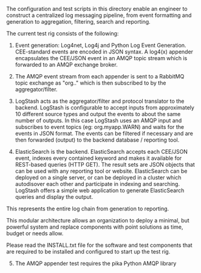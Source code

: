 The configuration and test scripts in this directory enable an engineer to construct a centralized log 
messaging pipeline, from event formatting and generation to aggregation, filtering, search and reporting.

The current test rig consists of the following:

1. Event generation: Log4net, Log4j and Python Log Event Generation.   CEE-standard events are encoded in JSON
syntax.  A log4(x) appender encapsulates the CEE/JSON event in an AMQP topic stream which is forwarded to an
AMQP exchange broker.

2. The AMQP event stream from each appender is sent to a RabbitMQ topic exchange as "org.<infosystem>.<severity>" which is then subscribed to by the aggregator/filter.

3. LogStash acts as the aggregator/filter and protocol translator to the backend.  LogStash is configurable
to accept inputs from approximately 10 different source types and output the events to about the same number
of outputs.  In this case LogStash uses an AMQP input and subscribes to event topics (eg: org.myapp.WARN)
and waits for the events in JSON format.   The events can be filtered if necessary and are then forwarded
(output) to the backend database / reporting tool. 

4. ElasticSearch is the backend.  ElasticSearch accepts each CEE/JSON event, indexes every contained keyword
and makes it available for REST-based queries (HTTP GET).  The result sets are JSON objects that can be
used with any reporting tool or website.  ElasticSearch can be deployed on a single server, or can be
deployed in a cluster which autodisover each other and participate in indexing and searching.  LogStash offers
a simple web application to generate ElasticSearch queries and display the output.

This represents the entire log chain from generation to reporting.

This modular architecture allows an organization to deploy a minimal, but powerful system and replace 
components with point solutions as time, budget or needs allow.

Please read the INSTALL.txt file for the software and test components that are required to be installed
and configured to start up the test rig.

5. The AMQP appender test requires the pika Python AMQP library



